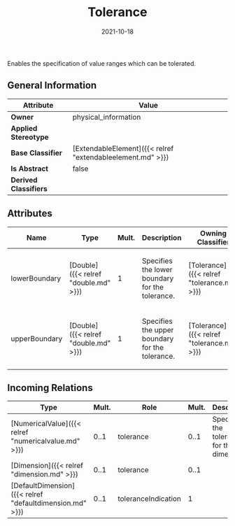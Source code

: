 ﻿---
title: Tolerance
toc: false
type: specs
date: "2021-10-18"
draft: false
specification: VEC
version: 1.2.1
documentType: "Recommendation"
elementType: Class
classes:
  - Tolerance
menu_name: vec-1.2.1
---
<p>Enables the specification of value ranges which can be tolerated. </p>

## General Information

| Attribute               | Value |
|-------------------------|-------|
| **Owner**               | physical_information |
| **Applied Stereotype**  |   |
| **Base Classifier**     | [ExtendableElement]({{< relref "extendableelement.md" >}})<br/>  |
| **Is Abstract**         | false |
| **Derived Classifiers** |   |

## Attributes
|  Name  |  Type  |  Mult.  |  Description  |  Owning Classifier  |
|--------|--------|---------|---------------|--------------|
|lowerBoundary | [Double]({{< relref "double.md" >}}) | 1 | <p>Specifies the lower boundary for the tolerance. </p> | [Tolerance]({{< relref "tolerance.md" >}}) |
|upperBoundary | [Double]({{< relref "double.md" >}}) | 1 | <p>Specifies the upper boundary for the tolerance. </p> | [Tolerance]({{< relref "tolerance.md" >}}) |

##  Incoming Relations
|    Type  |   Mult.  |   Role    |   Mult.   |   Description  |
|----------|----------|-----------|-----------|----------------|
| [NumericalValue]({{< relref "numericalvalue.md" >}}) | 0..1 | tolerance | 0..1 | Specifies the tolerance for the dimension. |
| [Dimension]({{< relref "dimension.md" >}}) | 0..1 | tolerance | 0..1 |  |
| [DefaultDimension]({{< relref "defaultdimension.md" >}}) | 0..1 | toleranceIndication | 1 |  |
